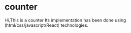 # counter
Hi,This is a counter Its implementation has been done using (html/css/javascript/React) technologies.
